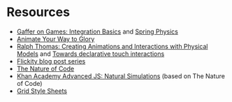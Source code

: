 # Resources

* [Gaffer on Games: Integration Basics](http://gafferongames.com/game-physics/integration-basics/) and [Spring Physics](http://gafferongames.com/game-physics/spring-physics/)
* [Animate Your Way to Glory](http://acko.net/blog/animate-your-way-to-glory/)
* [Ralph Thomas: Creating Animations and Interactions with Physical Models](http://iamralpht.github.io/physics/) and [Towards declarative touch interactions](http://iamralpht.github.io/constraints/)
* [Flickity blog post series](http://metafizzy.co/blog/flickity-v1-released/#previously)
* [The Nature of Code](http://natureofcode.com/book/)
* [Khan Academy Advanced JS: Natural Simulations](https://www.khanacademy.org/computing/computer-programming/programming-natural-simulations) (based on The Nature of Code)
* [Grid Style Sheets](https://gridstylesheets.org/)
